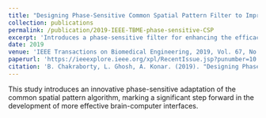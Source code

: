 ```yaml
---
title: "Designing Phase-Sensitive Common Spatial Pattern Filter to Improve Brain-Computer Interfacing"
collection: publications
permalink: /publication/2019-IEEE-TBME-phase-sensitive-CSP
excerpt: 'Introduces a phase-sensitive filter for enhancing the efficacy of brain-computer interfaces, based on the common spatial pattern.'
date: 2019
venue: 'IEEE Transactions on Biomedical Engineering, 2019, Vol. 67, No. 7, pp. 2064-2072'
paperurl: 'https://ieeexplore.ieee.org/xpl/RecentIssue.jsp?punumber=10'
citation: 'B. Chakraborty, L. Ghosh, A. Konar. (2019). "Designing Phase-Sensitive Common Spatial Pattern Filter to Improve Brain-Computer Interfacing." <i>IEEE Transactions on Biomedical Engineering, 2019</i>, Vol. 67, No. 7, pp. 2064-2072.'
---
```


This study introduces an innovative phase-sensitive adaptation of the common spatial pattern algorithm, marking a significant step forward in the development of more effective brain-computer interfaces.
